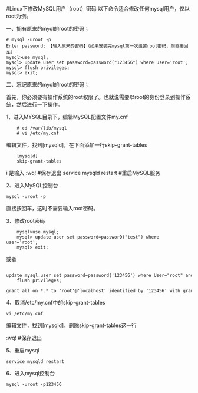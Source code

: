 #Linux下修改MySQL用户（root）密码
以下命令适合修改任何mysql用户，仅以root为例。

一、拥有原来的myql的root的密码；
```
# mysql -uroot -p
Enter password: 【输入原来的密码】（如果安装完mysql第一次设置root密码，则直接回车）
mysql>use mysql;
mysql> update user set password=password("123456") where user='root';
mysql> flush privileges;
mysql> exit;
```

二、忘记原来的myql的root的密码；

首先，你必须要有操作系统的root权限了。也就说需要以root的身份登录到操作系统，然后进行一下操作。

1、进入MYSQL目录下，编辑MySQL配置文件my.cnf
```
	# cd /var/lib/mysql
	# vi /etc/my.cnf
```

编辑文件，找到[mysqld]，在下面添加一行skip-grant-tables

```
	[mysqld]
	skip-grant-tables
```

i 是输入
:wq!  #保存退出
service mysqld restart  #重启MySQL服务

2、进入MySQL控制台

	mysql -uroot -p

直接按回车，这时不需要输入root密码。

3、修改root密码
```
	mysql>use mysql;
 	mysql> update user set password=passworD("test") where user='root';
 	mysql> exit;   
```
或者
```
	update mysql.user set password=password('123456') where User="root" and Host="localhost";
	flush privileges; 
	grant all on *.* to 'root'@'localhost' identified by '123456' with grant option;
```

4、取消/etc/my.cnf中的skip-grant-tables
	
	vi /etc/my.cnf
编辑文件，找到[mysqld]，删除skip-grant-tables这一行

:wq!  #保存退出

5、重启mysql

	service mysqld restart

6、进入mysql控制台

	mysql -uroot -p123456
